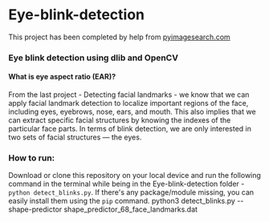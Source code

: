 # Eye-blink-detection

This project has been completed by help from [pyimagesearch.com](pyimagesearch.com)

### Eye blink detection using dlib and OpenCV
#### What is eye aspect ratio (EAR)?
From the last project - Detecting facial landmarks - we know that we can apply facial landmark detection to localize important regions of the face, including eyes, eyebrows, nose, ears, and mouth. This also implies that we can extract specific facial structures by knowing the indexes of the particular face parts. In terms of blink detection, we are only interested in two sets of facial structures — the eyes.

### How to run:
Download or clone this repository on your local device and run the following command in the terminal while being in the Eye-blink-detection folder -  `python detect_blinks.py`. If there's any package/module missing, you can easily install them using the `pip` command.
python3 detect_blinks.py --shape-predictor shape_predictor_68_face_landmarks.dat